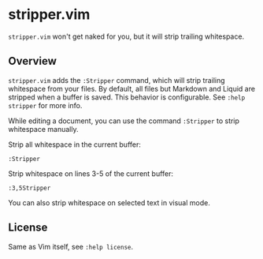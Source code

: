 # stripper.vim

`stripper.vim` won't get naked for you, but it will strip trailing whitespace.

## Overview

`stripper.vim` adds the `:Stripper` command, which will strip trailing
whitespace from your files. By default, all files but Markdown and Liquid are
stripped when a buffer is saved. This behavior is configurable. See
`:help stripper` for more info.

While editing a document, you can use the command `:Stripper` to strip
whitespace manually.

Strip all whitespace in the current buffer:

    :Stripper

Strip whitespace on lines 3-5 of the current buffer:

    :3,5Stripper

You can also strip whitespace on selected text in visual mode.

## License

Same as Vim itself, see `:help license`.
